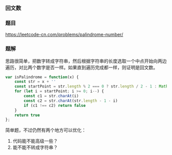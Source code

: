 ### 回文数

### 题目

https://leetcode-cn.com/problems/palindrome-number/

### 题解

思路很简单，把数字转成字符串，然后根据字符串的长度选取一个中点开始向两边
遍历，对比两个数字是否一样。如果直到遍历完成都一样，则证明是回文数。

```js
var isPalindrome = function(x) {
    const str = x + ''
    const startPoint = str.length % 2 === 0 ? str.length / 2 - 1 : Math.floor(str.length / 2) - 1
    for (let i = startPoint; i >= 0; i--) {
        const c1 = str.charAt(i)
        const c2 = str.charAt(str.length - 1 - i)
        if (c1 !== c2) return false
    }
    return true
};
```

简单题，不过仍然有两个地方可以优化：

1. 代码能不能高级一些？
2. 能不能不转成字符串？